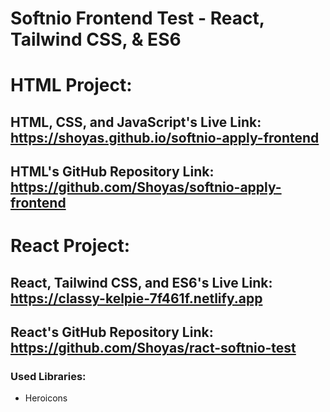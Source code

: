 # Softnio Frontend Test - React, Tailwind CSS, & ES6 

# HTML Project:

## HTML, CSS, and JavaScript's Live Link: https://shoyas.github.io/softnio-apply-frontend
## HTML's GitHub Repository Link: https://github.com/Shoyas/softnio-apply-frontend

# React Project:

## React, Tailwind CSS, and ES6's Live Link: https://classy-kelpie-7f461f.netlify.app
## React's GitHub Repository Link: https://github.com/Shoyas/ract-softnio-test

### Used Libraries:
- Heroicons